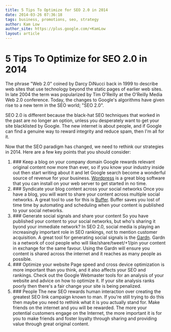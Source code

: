```yaml
---
title: 5 Tips To Optimize for SEO 2.0 in 2014
date: 2014-03-26 07:36:18
tags: business, promotions, seo, strategy
author: Kam Low
author_site: https://plus.google.com/+KamLow
layout: article
---
```

# 5 Tips To Optimize for SEO 2.0 in 2014

The phrase "Web 2.0" coined by Darcy DiNucci back in 1999 to describe web sites that use technology beyond the static pages of earlier web sites. In late 2004 the term was popularized by Tim O'Reilly at the O'Reilly Media Web 2.0 conference. Today, the changes to Google's algorithms have given rise to a new term in the SEO world; "SEO 2.0".

SEO 2.0 is different because the black-hat SEO techniques that worked in the past are no longer an option, unless you desperately want to get your site blacklisted by Google. The new internet is about people, and if Google can find a genuine way to reward integrity and reduce spam, then I'm all for it.

Now that the SEO paradigm has changed, we need to rethink our strategies in 2014. Here are a few key points that you should consider:

<ol>
  <li>
  ### Keep a blog on your company domain
  Google rewards relevant original content now more than ever, so if you know your industry inside out then start writing about it and let Google search become a wonderful source of revenue for your business. <a href="http://wordpress.org" target="_blank">Wordpress</a> is a great blog software that you can install on your web server to get started in no time.
  </li>
  <li>
  ### Syndicate your blog content across your social networks
  Once you have a blog, you will want to share your content across multiple social networks. A great tool to use for this is <a href="http://bufferapp.com" target="_blank">Buffer</a>. Buffer saves you lost of time time by automating and scheduling when your content is published to your social networks.
  </li>
  <li>
  ### Generate social signals and share your content
  So you have published your content to your social networks, but who's sharing it byond your immediate network? In SEO 2.0, social media is playing an increasingly important role in SEO rankings, not to mention customer acquisition. A great tool for generating social signals is the <a href="http://gardn.net" title="Gardn: SEO 2.0 Link Juice" target="_blank">Gardn</a>. Gardn is a network of cool people who will like/share/tweet/+1/pin your content in exchange for the same favour. Using the Gardn will ensure you content is shared across the internet and it reaches as many people as possible.
  </li>
  <li>
  ### Optimize your website
  Page speed and cross device optimization is more important than you think, and it also affects your SEO and rankings. Check out the Google Webmaster tools for an analysis of your website and advice on how to optimize it. If your site analysis ranks poorly then there's a fair change your site is being penalized.
  </li>
  <li>
  ### People
  The new SEO rewards human interaction over creating the greatest SEO link campaign known to man. If you're still trying to do this then maybe you need to rethink what it is you actually stand for. Make friends on the internet and you will be rewarded. The more your potential customers engage on the Internet, the more important it is for you to make friends and foster loyalty through sharing and providing value through great original content.
  </li>
</ol>